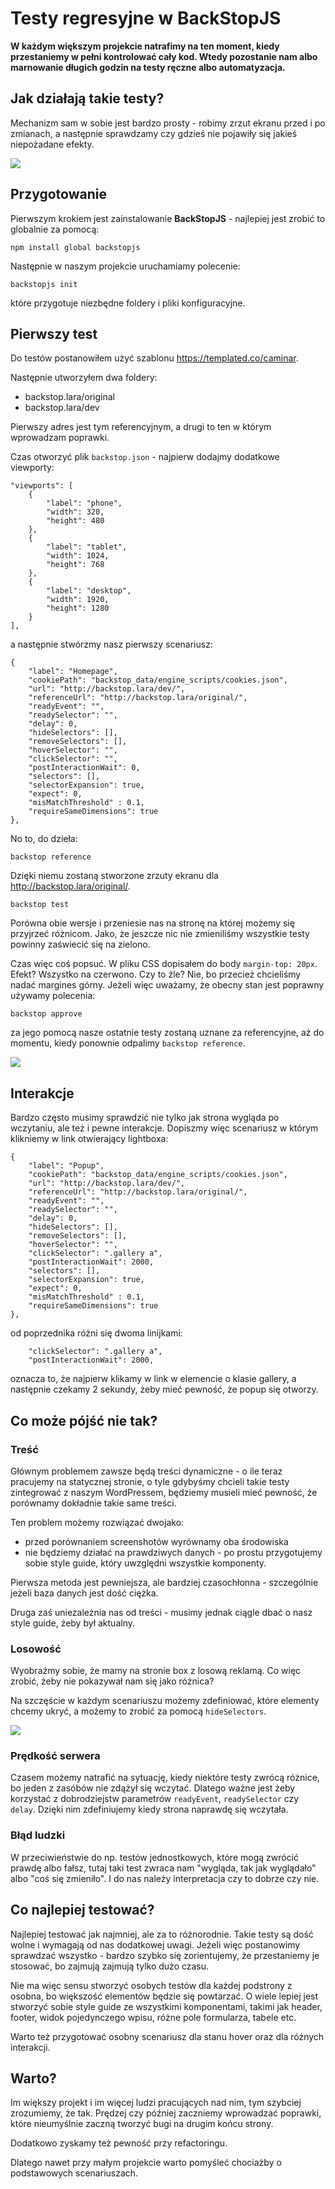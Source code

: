 # Testy regresyjne w BackStopJS
**W każdym większym projekcie natrafimy na ten moment, kiedy przestaniemy w pełni kontrolować cały kod. Wtedy pozostanie nam albo marnowanie długich godzin na testy ręczne albo automatyzacja.**

## Jak działają takie testy?
Mechanizm sam w sobie jest bardzo prosty - robimy zrzut ekranu przed i po zmianach, a następnie sprawdzamy czy gdzieś nie pojawiły się jakieś niepożadane efekty.

![](backstop_1.png)

## Przygotowanie
Pierwszym krokiem jest zainstalowanie **BackStopJS** - najlepiej jest zrobić to globalnie za pomocą:
```
npm install global backstopjs
```

Następnie w naszym projekcie uruchamiamy polecenie:
```
backstopjs init
```

które przygotuje niezbędne foldery i pliki konfiguracyjne.

## Pierwszy test
Do testów postanowiłem użyć szablonu https://templated.co/caminar. 

Następnie utworzyłem dwa foldery:
- backstop.lara/original
- backstop.lara/dev

Pierwszy adres jest tym referencyjnym, a drugi to ten w którym wprowadzam poprawki.

Czas otworzyć plik `backstop.json` - najpierw dodajmy dodatkowe viewporty:
```
"viewports": [
    {
        "label": "phone",
        "width": 320,
        "height": 480
    },
    {
        "label": "tablet",
        "width": 1024,
        "height": 768
    },
    {
        "label": "desktop",
        "width": 1920,
        "height": 1280
    }
],
```

a następnie stwórzmy nasz pierwszy scenariusz:
```
{
    "label": "Homepage",
    "cookiePath": "backstop_data/engine_scripts/cookies.json",
    "url": "http://backstop.lara/dev/",
    "referenceUrl": "http://backstop.lara/original/",
    "readyEvent": "",
    "readySelector": "",
    "delay": 0,
    "hideSelectors": [],
    "removeSelectors": [],
    "hoverSelector": "",
    "clickSelector": "",
    "postInteractionWait": 0,
    "selectors": [],
    "selectorExpansion": true,
    "expect": 0,
    "misMatchThreshold" : 0.1,
    "requireSameDimensions": true
},
```

No to, do dzieła:
```
backstop reference
```
Dzięki niemu zostaną stworzone zrzuty ekranu dla http://backstop.lara/original/.


```
backstop test
```
Porówna obie wersje i przeniesie nas na stronę na której możemy się przyjrzeć różnicom. Jako, że jeszcze nic nie zmieniliśmy wszystkie testy powinny zaświecić się na zielono.

Czas więc coś popsuć. W pliku CSS dopisałem do body `margin-top: 20px`. Efekt? Wszystko na czerwono. Czy to źle? Nie, bo przecież chcieliśmy nadać margines górny. Jeżeli więc uważamy, że obecny stan jest poprawny używamy polecenia:
```
backstop approve
```
za jego pomocą nasze ostatnie testy zostaną uznane za referencyjne, aż do momentu, kiedy ponownie odpalimy `backstop reference`.

![](backstop_2.png)

## Interakcje
Bardzo często musimy sprawdzić nie tylko jak strona wygląda po wczytaniu, ale też i pewne interakcje. Dopiszmy więc scenariusz w którym klikniemy w link otwierający lightboxa:
```
{
    "label": "Popup",
    "cookiePath": "backstop_data/engine_scripts/cookies.json",
    "url": "http://backstop.lara/dev/",
    "referenceUrl": "http://backstop.lara/original/",
    "readyEvent": "",
    "readySelector": "",
    "delay": 0,
    "hideSelectors": [],
    "removeSelectors": [],
    "hoverSelector": "",
    "clickSelector": ".gallery a",
    "postInteractionWait": 2000,
    "selectors": [],
    "selectorExpansion": true,
    "expect": 0,
    "misMatchThreshold" : 0.1,
    "requireSameDimensions": true
},
```

od poprzednika różni się dwoma linijkami:
```
    "clickSelector": ".gallery a",
    "postInteractionWait": 2000,
```
oznacza to, że najpierw klikamy w link w elemencie o klasie gallery, a następnie czekamy 2 sekundy, żeby mieć pewność, że popup się otworzy.

## Co może pójść nie tak?
### Treść
Głównym problemem zawsze będą treści dynamiczne - o ile teraz pracujemy na statycznej stronie, o tyle gdybyśmy chcieli takie testy zintegrować z naszym WordPressem, będziemy musieli mieć pewność, że porównamy dokładnie takie same treści. 

Ten problem możemy rozwiązać dwojako:
- przed porównaniem screenshotów wyrównamy oba środowiska
- nie będziemy działać na prawdziwych danych - po prostu przygotujemy sobie style guide, który uwzględni wszystkie komponenty.

Pierwsza metoda jest pewniejsza, ale bardziej czasochłonna - szczególnie jeżeli baza danych jest dość ciężka.

Druga zaś uniezależnia nas od treści - musimy jednak ciągle dbać o nasz style guide, żeby był aktualny.

### Losowość
Wyobraźmy sobie, że mamy na stronie box z losową reklamą. Co więc zrobić, żeby nie pokazywał nam się jako różnica? 

Na szczęście w każdym scenariuszu możemy zdefiniować, które elementy chcemy ukryć, a możemy to zrobić za pomocą `hideSelectors`.

![](backstop_3.png)

### Prędkość serwera
Czasem możemy natrafić na sytuację, kiedy niektóre testy zwrócą różnice, bo jeden z zasóbów nie zdążył się wczytać. Dlatego ważne jest żeby korzystać z dobrodziejstw parametrów `readyEvent`, `readySelector` czy `delay`. Dzięki nim zdefiniujemy kiedy strona naprawdę się wczytała.

### Błąd ludzki
W przeciwieństwie do np. testów jednostkowych, które mogą zwrócić prawdę albo fałsz, tutaj taki test zwraca nam "wygląda, tak jak wyglądało" albo "coś się zmieniło". I do nas należy interpretacja czy to dobrze czy nie.

## Co najlepiej testować?
Najlepiej testować jak najmniej, ale za to różnorodnie. Takie testy są dość wolne i wymagają od nas dodatkowej uwagi. Jeżeli więc postanowimy sprawdzać wszystko - bardzo szybko się zorientujemy, że przestaniemy je stosować, bo zajmują zajmują tylko dużo czasu.

Nie ma więc sensu stworzyć osobych testów dla każdej podstrony z osobna, bo większość elementów będzie się powtarzać. O wiele lepiej jest stworzyć sobie style guide ze wszystkimi komponentami, takimi jak header, footer, widok pojedynczego wpisu, różne pole formularza, tabele etc.

Warto też przygotować osobny scenariusz dla stanu hover oraz dla różnych interakcji.

## Warto?
Im większy projekt i im więcej ludzi pracujących nad nim, tym szybciej zrozumiemy, że tak. Prędzej czy później zaczniemy wprowadzać poprawki, które nieumyślnie zaczną tworzyć bugi na drugim końcu strony. 

Dodatkowo zyskamy też pewność przy refactoringu.

Dlatego nawet przy małym projekcie warto pomyśleć chociażby o podstawowych scenariuszach.
